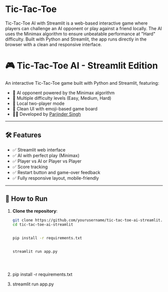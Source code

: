 # Tic-Tac-Toe
Tic-Tac-Toe AI with Streamlit is a web-based interactive game where players can challenge an AI opponent or play against a friend locally. The AI uses the Minimax algorithm to ensure unbeatable performance at "Hard" difficulty. Built with Python and Streamlit, the app runs directly in the browser with a clean and responsive interface.
# 🎮 Tic-Tac-Toe AI - Streamlit Edition

An interactive Tic-Tac-Toe game built with Python and Streamlit, featuring:
- 🎯 AI opponent powered by the Minimax algorithm
- 🧠 Multiple difficulty levels (Easy, Medium, Hard)
- 👯 Local two-player mode
- 🧼 Clean UI with emoji-based game board
- 👨‍💻 Developed by [Parjinder Singh](https://www.linkedin.com/in/parjinder-singh)

---

## 🛠️ Features

- ✅ Streamlit web interface
- ✅ AI with perfect play (Minimax)
- ✅ Player vs AI or Player vs Player
- ✅ Score tracking
- ✅ Restart button and game-over feedback
- ✅ Fully responsive layout, mobile-friendly

---

## 🚀 How to Run

1. **Clone the repository**:
   ```bash
   git clone https://github.com/yourusername/tic-tac-toe-ai-streamlit.git
   cd tic-tac-toe-ai-streamlit

   
   pip install -r requirements.txt


   streamlit run app.py





2. pip install -r requirements.txt

3. streamlit run app.py

